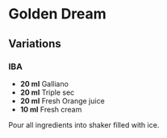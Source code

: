 # Golden Dream

## Variations

### IBA

* **20 ml** Galliano
* **20 ml** Triple sec
* **20 ml** Fresh Orange juice
* **10 ml** Fresh cream

Pour all ingredients into shaker filled with ice.
